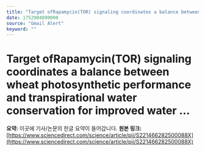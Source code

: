 ```yaml
---
title: "Target ofRapamycin(TOR) signaling coordinates a balance between wheat photosynthetic performance and transpirational water conservation for improved water …"
date: 1752904890000
source: "Gmail Alert"
keyword: ""
---
```

# Target ofRapamycin(TOR) signaling coordinates a balance between wheat photosynthetic performance and transpirational water conservation for improved water …
**요약:** 이곳에 기사/논문의 한글 요약이 들어갑니다.
**원본 링크:** [https://www.sciencedirect.com/science/article/pii/S221466282500088X](https://www.sciencedirect.com/science/article/pii/S221466282500088X)
